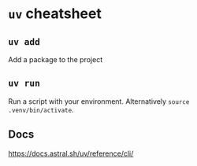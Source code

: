 # `uv` cheatsheet

## `uv add`

Add a package to the project



## `uv run`

Run a script with your environment. Alternatively `source .venv/bin/activate`.


## Docs

https://docs.astral.sh/uv/reference/cli/